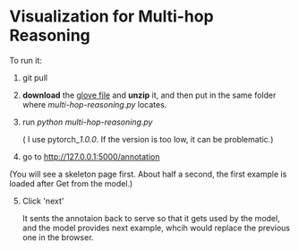 <h1>Visualization for Multi-hop Reasoning</h1>

To run it:   

1. git pull

2. **download** the [glove file](https://drive.google.com/file/d/1ZIEjV6IoaDJ_cru-c0uAGp4tXDkBgeWZ/view?usp=sharing) and **unzip** it, and then put in the same folder where *multi-hop-reasoning.py* locates.

3. run *python multi-hop-reasoning.py*

	( I use pytorch_*1.0.0*. If the version is too low, it can be problematic.)

4. go to http://127.0.0.1:5000/annotation

 (You will see a skeleton page first. About half a second, the first example is loaded after Get from the model.)
 
5. Click 'next'    

	It sents the annotaion back to serve so that it gets used by the model, and the model provides next example, whcih would replace the previous one in the browser. 